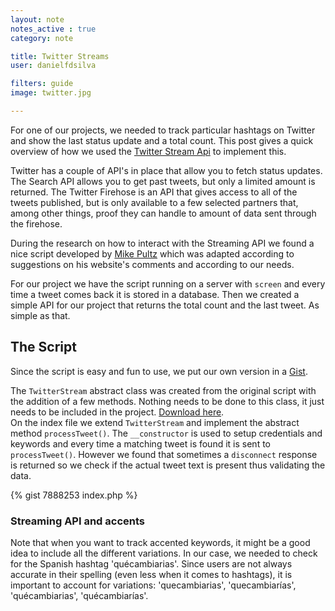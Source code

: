 ```yaml
---
layout: note
notes_active : true
category: note

title: Twitter Streams
user: danielfdsilva

filters: guide
image: twitter.jpg

---
```

For one of our projects, we needed to track particular hashtags on Twitter and show the last status update and a total count. This post gives a quick overview of how we used the [Twitter Stream Api](https://dev.twitter.com/docs/streaming-apis/streams/public) to implement this.

Twitter has a couple of API's in place that allow you to fetch status updates. The Search API allows you to get past tweets, but only a limited amount is returned. The Twitter Firehose is an API that gives access to all of the tweets published, but is only available to a few selected partners that, among other things, proof they can handle to amount of data sent through the firehose.

During the research on how to interact with the Streaming API we found a nice script developed by [Mike Pultz](http://mikepultz.com/2013/06/mining-twitter-api-v1-1-streams-from-php-with-oauth/) which was adapted according to suggestions on his website's comments and according to our needs.  

For our project we have the script running on a server with ```screen``` and every time a tweet comes back it is stored in a database. Then we created a simple API for our project that returns the total count and the last tweet. As simple as that.  

## The Script
Since the script is easy and fun to use, we put our own version in a [Gist](https://gist.github.com/danielfdsilva/7888253).
 
The ```TwitterStream``` abstract class was created from the original script with the addition of a few methods. Nothing needs to be done to this class, it just needs to be included in the project. [Download here](https://gist.github.com/danielfdsilva/7888253/raw/TwitterStream.php).  
On the index file we extend ```TwitterStream``` and implement the abstract method ```processTweet()```.
The ```__constructor``` is used to setup credentials and keywords and every time a matching tweet is found it is sent to ```processTweet()```.
However we found that sometimes a ```disconnect``` response is returned so we check if the actual tweet text is present thus validating the data.  

{% gist 7888253 index.php %}

### Streaming API and accents
Note that when you want to track accented keywords, it might be a good idea to include all the different variations. In our case, we needed to check for the Spanish hashtag 'quécambiarias'. Since users are not always accurate in their spelling (even less when it comes to hashtags), it is important to account for variations: 'quecambiarias', 'quecambiarías', 'quécambiarias', 'quécambiarías'.